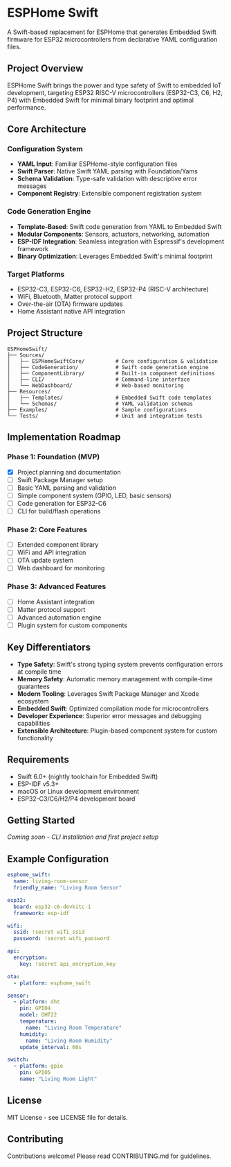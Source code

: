 # ESPHome Swift

A Swift-based replacement for ESPHome that generates Embedded Swift firmware for ESP32 microcontrollers from declarative YAML configuration files.

## Project Overview

ESPHome Swift brings the power and type safety of Swift to embedded IoT development, targeting ESP32 RISC-V microcontrollers (ESP32-C3, C6, H2, P4) with Embedded Swift for minimal binary footprint and optimal performance.

## Core Architecture

### Configuration System
- **YAML Input**: Familiar ESPHome-style configuration files
- **Swift Parser**: Native Swift YAML parsing with Foundation/Yams
- **Schema Validation**: Type-safe validation with descriptive error messages
- **Component Registry**: Extensible component registration system

### Code Generation Engine
- **Template-Based**: Swift code generation from YAML to Embedded Swift
- **Modular Components**: Sensors, actuators, networking, automation
- **ESP-IDF Integration**: Seamless integration with Espressif's development framework
- **Binary Optimization**: Leverages Embedded Swift's minimal footprint

### Target Platforms
- ESP32-C3, ESP32-C6, ESP32-H2, ESP32-P4 (RISC-V architecture)
- WiFi, Bluetooth, Matter protocol support
- Over-the-air (OTA) firmware updates
- Home Assistant native API integration

## Project Structure

```
ESPHomeSwift/
├── Sources/
│   ├── ESPHomeSwiftCore/          # Core configuration & validation
│   ├── CodeGeneration/            # Swift code generation engine
│   ├── ComponentLibrary/          # Built-in component definitions
│   ├── CLI/                       # Command-line interface
│   └── WebDashboard/              # Web-based monitoring
├── Resources/
│   ├── Templates/                 # Embedded Swift code templates
│   └── Schemas/                   # YAML validation schemas
├── Examples/                      # Sample configurations
└── Tests/                         # Unit and integration tests
```

## Implementation Roadmap

### Phase 1: Foundation (MVP)
- [x] Project planning and documentation
- [ ] Swift Package Manager setup
- [ ] Basic YAML parsing and validation
- [ ] Simple component system (GPIO, LED, basic sensors)
- [ ] Code generation for ESP32-C6
- [ ] CLI for build/flash operations

### Phase 2: Core Features
- [ ] Extended component library
- [ ] WiFi and API integration
- [ ] OTA update system
- [ ] Web dashboard for monitoring

### Phase 3: Advanced Features
- [ ] Home Assistant integration
- [ ] Matter protocol support
- [ ] Advanced automation engine
- [ ] Plugin system for custom components

## Key Differentiators

- **Type Safety**: Swift's strong typing system prevents configuration errors at compile time
- **Memory Safety**: Automatic memory management with compile-time guarantees
- **Modern Tooling**: Leverages Swift Package Manager and Xcode ecosystem
- **Embedded Swift**: Optimized compilation mode for microcontrollers
- **Developer Experience**: Superior error messages and debugging capabilities
- **Extensible Architecture**: Plugin-based component system for custom functionality

## Requirements

- Swift 6.0+ (nightly toolchain for Embedded Swift)
- ESP-IDF v5.3+
- macOS or Linux development environment
- ESP32-C3/C6/H2/P4 development board

## Getting Started

*Coming soon - CLI installation and first project setup*

## Example Configuration

```yaml
esphome_swift:
  name: living-room-sensor
  friendly_name: "Living Room Sensor"

esp32:
  board: esp32-c6-devkitc-1
  framework: esp-idf

wifi:
  ssid: !secret wifi_ssid
  password: !secret wifi_password

api:
  encryption:
    key: !secret api_encryption_key

ota:
  - platform: esphome_swift

sensor:
  - platform: dht
    pin: GPIO4
    model: DHT22
    temperature:
      name: "Living Room Temperature"
    humidity:
      name: "Living Room Humidity"
    update_interval: 60s

switch:
  - platform: gpio
    pin: GPIO5
    name: "Living Room Light"
```

## License

MIT License - see LICENSE file for details.

## Contributing

Contributions welcome! Please read CONTRIBUTING.md for guidelines.